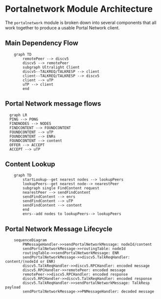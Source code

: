 # Portalnetwork Module Architecture

The `portalnetwork` module is broken down into several components that all work together to produce a usable Portal Network client.

## Main Dependency Flow

```mermaid
    graph TD
        remotePeer --> discv5
        discv5 --> remotePeer
        subgraph Ultralight Client
        discv5--TALKREQ/TALKRESP --> client
        client--TALKREQ/TALKRESP --> discv5
        client --> uTP
        uTP --> client
        end
```

## Portal Network message flows
```mermaid
  graph LR
  PING --> PONG
  FINDNODES --> NODES
  FINDCONTENT --> FOUNDCONTENT
  FOUNDCONTENT --> uTP
  FOUNDCONTENT --> ENRs
  FOUNDCONTENT --> content
  OFFER --> ACCEPT
  ACCEPT --> uTP

```

## Content Lookup

```mermaid
    graph TD
        startLookup--get nearest nodes --> lookupPeers
        lookupPeers--get nearest node--> nearestPeer
        subgraph single FindContent request
        nearestPeer --> sendFindContent
        sendFindContent --> enrs
        sendFindContent --> uTP
        sendFindContent --> content
        end
        enrs--add nodes to lookupPeers--> lookupPeers
```

## Portal Network Message Lifecycle
```mermaid
    sequenceDiagram
        PNMessageHandler->>sendPortalNetworkMessage: nodeId/content
        sendPortalNetworkMessage->>routingTable: nodeId
        routingTable->>sendPortalNetworkMessage: ENR
        sendPortalNetworkMessage->>discv5.TalkReqHandler: content/(nodeId or ENR)
        discv5.TalkReqHandler->>discv5.RPCHandler: encoded message
        discv5.RPCHandler->>remotePeer: encoded message
        remotePeer->>discv5.RPCHandler: encoded response
        discv5.RPCHandler->>discv5.TalkReqHandler: encoded response
        discv5.TalkReqHandler->>sendPortalNetworkMessage: TalkResp payload
        sendPortalNetworkMessage->>PNMessageHandler: decoded message
        
```

